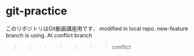 # git-practice
このリポジトリはGit動画講座用です．
modified in local repo.
new-feature branch is using.
At conflict branch
>>>>>>> conflict
